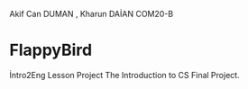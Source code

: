 Akif Can DUMAN ,
Kharun DAİAN
COM20-B
# FlappyBird
İntro2Eng Lesson Project
The Introduction to CS Final Project.
